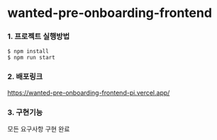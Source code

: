 # wanted-pre-onboarding-frontend

### 1. 프로젝트 실행방법
```
$ npm install
$ npm run start
```

### 2. 배포링크
https://wanted-pre-onboarding-frontend-pi.vercel.app/

### 3. 구현기능
모든 요구사항 구현 완료

